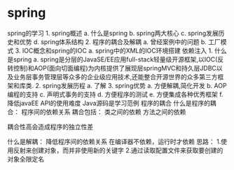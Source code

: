# spring
spring的学习
	1. spring概述
		a. 什么是spring
		b. spring两大核心
		c. spring发展历史和优势
		d. spring体系结构
	2. 程序的耦合及解耦
		a. 曾经案例中的问题
		b. 工厂模式
	3. IOC概念和spring的IOC
		a. spring中的XML的IOC环境搭建
依赖注入
	1. 什么是spring
		a. spring是分层的JavaSE/EE应用full-stack轻量级开源框架,以IOC(反转控制)和AOP(面向切面编程)为内核提供了展现层springMVC和持久层JDBC以及业务层事务管理层等众多的企业级应用技术,还能整合开源世界的众多第三方框架和库类.
	2. spring发展历程
		a. 了解
	3. spring优势
		a. 方便解耦,简化开发
		b. AOP编程的支持
		c. 声明式事务的支持
		d. 方便程序的测试
		e. 方便集成各种优秀框架
		f. 降低javaEE API的使用难度
Java源码是学习范例
程序的耦合
什么是程序的耦合：
	 程序间的依赖关系
耦合包括：
	 类之间的依赖
	 方法之间的依赖
	 
耦合性高会造成程序的独立性差

什么是解耦：
	降低程序间的依赖关系
	在编译器不依赖，运行时才依赖
思路：
	1.使用反射来创建对象，而并非使用新的关键字
	2.通过读取配置文件来获取要创建的对象全限定名
